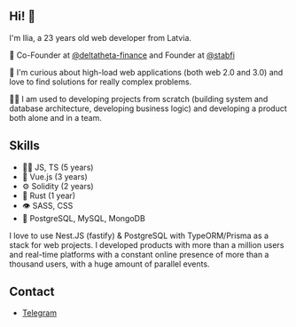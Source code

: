 ## Hi! 👋

I'm Ilia, a 23 years old web developer from Latvia.

🧭 Co-Founder at [@deltatheta-finance](https://github.com/deltatheta-finance) and Founder at [@stabfi](https://github.com/stabfi)

💬 I'm curious about high-load web applications (both web 2.0 and 3.0) and love to find solutions for really complex problems.

🙋‍♂️ I am used to developing projects from scratch (building system and database architecture, developing business logic) and developing a product both alone and in a team.

## Skills
- 👨‍💻 JS, TS (5 years)
- 🧐 Vue.js (3 years)
- ⚙️ Solidity (2 years)
- 🦀 Rust (1 year)
- 👁️ SASS, CSS
- 💽 PostgreSQL, MySQL, MongoDB

I love to use Nest.JS (fastify) & PostgreSQL with TypeORM/Prisma as a stack for web projects. I developed products with more than a million users and real-time platforms with a constant online presence of more than a thousand users, with a huge amount of parallel events.

## Contact
- [Telegram](https://t.me/iliachesnokov)
